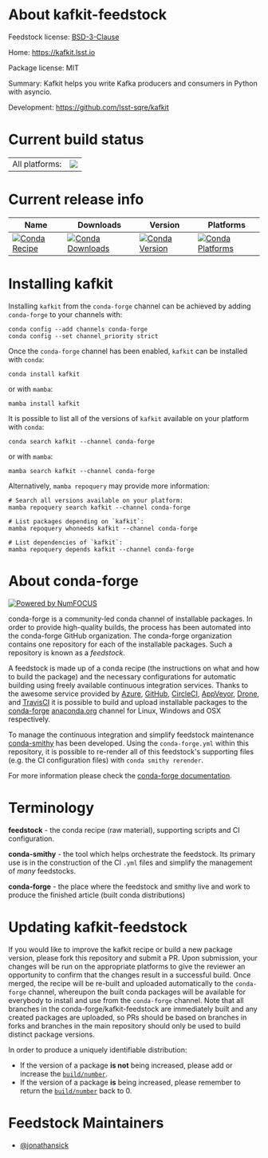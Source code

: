 About kafkit-feedstock
======================

Feedstock license: [BSD-3-Clause](https://github.com/conda-forge/kafkit-feedstock/blob/main/LICENSE.txt)

Home: https://kafkit.lsst.io

Package license: MIT

Summary: Kafkit helps you write Kafka producers and consumers in Python with asyncio.

Development: https://github.com/lsst-sqre/kafkit

Current build status
====================


<table><tr><td>All platforms:</td>
    <td>
      <a href="https://dev.azure.com/conda-forge/feedstock-builds/_build/latest?definitionId=16828&branchName=main">
        <img src="https://dev.azure.com/conda-forge/feedstock-builds/_apis/build/status/kafkit-feedstock?branchName=main">
      </a>
    </td>
  </tr>
</table>

Current release info
====================

| Name | Downloads | Version | Platforms |
| --- | --- | --- | --- |
| [![Conda Recipe](https://img.shields.io/badge/recipe-kafkit-green.svg)](https://anaconda.org/conda-forge/kafkit) | [![Conda Downloads](https://img.shields.io/conda/dn/conda-forge/kafkit.svg)](https://anaconda.org/conda-forge/kafkit) | [![Conda Version](https://img.shields.io/conda/vn/conda-forge/kafkit.svg)](https://anaconda.org/conda-forge/kafkit) | [![Conda Platforms](https://img.shields.io/conda/pn/conda-forge/kafkit.svg)](https://anaconda.org/conda-forge/kafkit) |

Installing kafkit
=================

Installing `kafkit` from the `conda-forge` channel can be achieved by adding `conda-forge` to your channels with:

```
conda config --add channels conda-forge
conda config --set channel_priority strict
```

Once the `conda-forge` channel has been enabled, `kafkit` can be installed with `conda`:

```
conda install kafkit
```

or with `mamba`:

```
mamba install kafkit
```

It is possible to list all of the versions of `kafkit` available on your platform with `conda`:

```
conda search kafkit --channel conda-forge
```

or with `mamba`:

```
mamba search kafkit --channel conda-forge
```

Alternatively, `mamba repoquery` may provide more information:

```
# Search all versions available on your platform:
mamba repoquery search kafkit --channel conda-forge

# List packages depending on `kafkit`:
mamba repoquery whoneeds kafkit --channel conda-forge

# List dependencies of `kafkit`:
mamba repoquery depends kafkit --channel conda-forge
```


About conda-forge
=================

[![Powered by
NumFOCUS](https://img.shields.io/badge/powered%20by-NumFOCUS-orange.svg?style=flat&colorA=E1523D&colorB=007D8A)](https://numfocus.org)

conda-forge is a community-led conda channel of installable packages.
In order to provide high-quality builds, the process has been automated into the
conda-forge GitHub organization. The conda-forge organization contains one repository
for each of the installable packages. Such a repository is known as a *feedstock*.

A feedstock is made up of a conda recipe (the instructions on what and how to build
the package) and the necessary configurations for automatic building using freely
available continuous integration services. Thanks to the awesome service provided by
[Azure](https://azure.microsoft.com/en-us/services/devops/), [GitHub](https://github.com/),
[CircleCI](https://circleci.com/), [AppVeyor](https://www.appveyor.com/),
[Drone](https://cloud.drone.io/welcome), and [TravisCI](https://travis-ci.com/)
it is possible to build and upload installable packages to the
[conda-forge](https://anaconda.org/conda-forge) [anaconda.org](https://anaconda.org/)
channel for Linux, Windows and OSX respectively.

To manage the continuous integration and simplify feedstock maintenance
[conda-smithy](https://github.com/conda-forge/conda-smithy) has been developed.
Using the ``conda-forge.yml`` within this repository, it is possible to re-render all of
this feedstock's supporting files (e.g. the CI configuration files) with ``conda smithy rerender``.

For more information please check the [conda-forge documentation](https://conda-forge.org/docs/).

Terminology
===========

**feedstock** - the conda recipe (raw material), supporting scripts and CI configuration.

**conda-smithy** - the tool which helps orchestrate the feedstock.
                   Its primary use is in the construction of the CI ``.yml`` files
                   and simplify the management of *many* feedstocks.

**conda-forge** - the place where the feedstock and smithy live and work to
                  produce the finished article (built conda distributions)


Updating kafkit-feedstock
=========================

If you would like to improve the kafkit recipe or build a new
package version, please fork this repository and submit a PR. Upon submission,
your changes will be run on the appropriate platforms to give the reviewer an
opportunity to confirm that the changes result in a successful build. Once
merged, the recipe will be re-built and uploaded automatically to the
`conda-forge` channel, whereupon the built conda packages will be available for
everybody to install and use from the `conda-forge` channel.
Note that all branches in the conda-forge/kafkit-feedstock are
immediately built and any created packages are uploaded, so PRs should be based
on branches in forks and branches in the main repository should only be used to
build distinct package versions.

In order to produce a uniquely identifiable distribution:
 * If the version of a package **is not** being increased, please add or increase
   the [``build/number``](https://docs.conda.io/projects/conda-build/en/latest/resources/define-metadata.html#build-number-and-string).
 * If the version of a package **is** being increased, please remember to return
   the [``build/number``](https://docs.conda.io/projects/conda-build/en/latest/resources/define-metadata.html#build-number-and-string)
   back to 0.

Feedstock Maintainers
=====================

* [@jonathansick](https://github.com/jonathansick/)

